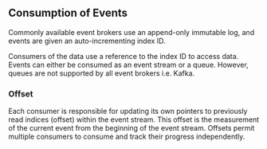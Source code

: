 ## Consumption of Events

Commonly available event brokers use an append-only immutable log, and events are given an auto-incrementing index ID.

Consumers of the data use a reference to the index ID to access data. Events can either be consumed as an event stream or a queue. However, queues are not supported by all event brokers i.e. Kafka.

### Offset

Each consumer is responsible for updating its own pointers to previously read indices (offset) within the event stream. This offset is the measurement of the current event from the beginning of the event stream. Offsets permit multiple consumers to consume and track their progress independently.
